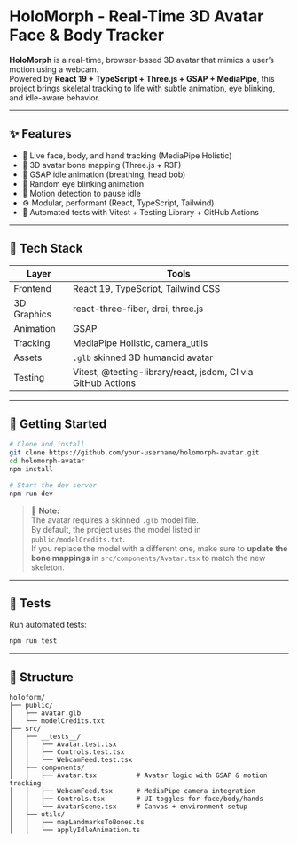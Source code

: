 # HoloMorph - Real-Time 3D Avatar Face & Body Tracker

**HoloMorph** is a real-time, browser-based 3D avatar that mimics a user’s motion using a webcam.  
Powered by **React 19 + TypeScript + Three.js + GSAP + MediaPipe**, this project brings skeletal tracking to life with subtle animation, eye blinking, and idle-aware behavior.

---

## ✨ Features

- 🎥 Live face, body, and hand tracking (MediaPipe Holistic)
- 🦴 3D avatar bone mapping (Three.js + R3F)
- 💨 GSAP idle animation (breathing, head bob)
- 👀 Random eye blinking animation
- 🎯 Motion detection to pause idle
- ⚙️ Modular, performant (React, TypeScript, Tailwind)
- 🧪 Automated tests with Vitest + Testing Library + GitHub Actions

---

## 🔧 Tech Stack

| Layer       | Tools                                         |
|-------------|-----------------------------------------------|
| Frontend    | React 19, TypeScript, Tailwind CSS            |
| 3D Graphics | react-three-fiber, drei, three.js             |
| Animation   | GSAP                                          |
| Tracking    | MediaPipe Holistic, camera_utils              |
| Assets      | `.glb` skinned 3D humanoid avatar             |
| Testing     | Vitest, @testing-library/react, jsdom, CI via GitHub Actions |

---

## 🚀 Getting Started

```bash
# Clone and install
git clone https://github.com/your-username/holomorph-avatar.git
cd holomorph-avatar
npm install

# Start the dev server
npm run dev
```

> 🧠 **Note:**  
> The avatar requires a skinned `.glb` model file.  
> By default, the project uses the model listed in `public/modelCredits.txt`.  
> If you replace the model with a different one, make sure to **update the bone mappings** in `src/components/Avatar.tsx` to match the new skeleton.

---

## 🧪 Tests

Run automated tests:

```bash
npm run test
```

---

## 📁 Structure

```
holoform/
├── public/
│   ├── avatar.glb
│   └── modelCredits.txt
├── src/
│   ├── __tests__/
│   │   ├── Avatar.test.tsx
│   │   ├── Controls.test.tsx
│   │   └── WebcamFeed.test.tsx
│   ├── components/
│   │   ├── Avatar.tsx          # Avatar logic with GSAP & motion tracking
│   │   ├── WebcamFeed.tsx      # MediaPipe camera integration
│   │   ├── Controls.tsx        # UI toggles for face/body/hands
│   │   └── AvatarScene.tsx     # Canvas + environment setup
│   ├── utils/
│   │   ├── mapLandmarksToBones.ts
│   │   └── applyIdleAnimation.ts
```

